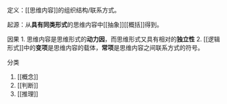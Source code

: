 定义：[[思维内容]]的组织结构/联系方式。

起源：从**具有同类形式**的思维内容中[[抽象]][[概括]]得到。

因果
	1. 思维内容是思维形式的**动力因**，而思维形式又具有相对的**独立性**
	2. [[逻辑形式]]中的**变项**是思维内容的载体，**常项**是思维内容之间联系方式的符号。

分类
1. [[概念]] 
2. [[判断]] 
3. [[推理]] 
